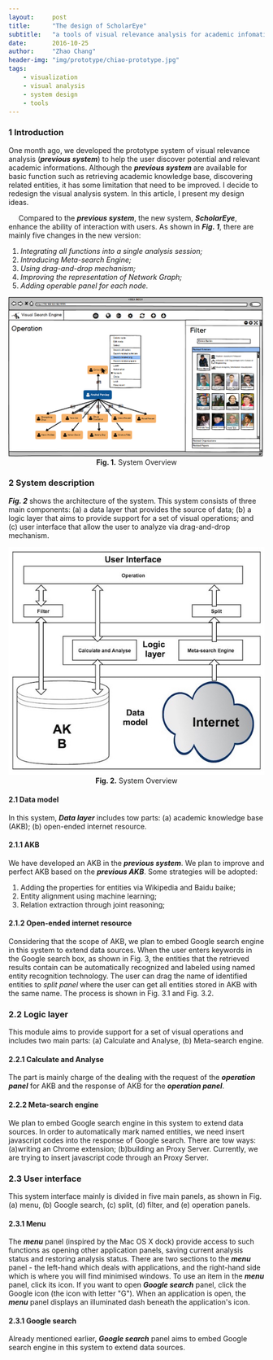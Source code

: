 ```yaml
---
layout:     post
title:      "The design of ScholarEye"
subtitle:   "a tools of visual relevance analysis for academic infomation"
date:       2016-10-25
author:     "Zhao Chang"
header-img: "img/prototype/chiao-prototype.jpg"
tags:
    - visualization
    - visual analysis
    - system design
    - tools
---
```

### 1 Introduction
One month ago, we developed the prototype system of visual relevance analysis (***previous system***) to help the user discover potential and relevant academic informations. Although the ***previous system*** are available for basic function such as retrieving academic knowledge base, discovering related entities, it has some <a>limitation</a> that need to be improved. I decide to redesign the visual analysis system. In this article, I present my design ideas.

&nbsp;&nbsp;&nbsp;&nbsp; Compared to the ***previous system***, the new system, ***ScholarEye***, enhance the ability of interaction with users. As shown in ***Fig. 1***, there are mainly five changes in the new version:

1.    *Integrating all functions into a single analysis session;*
2.    *Introducing Meta-search Engine;*
3.    *Using drag-and-drop mechanism;*
4.    *Improving the representation of Network Graph;*
5.    *Adding operable panel for each node.*


<img src='/img/scholareye/17.png'/>
<center><b>Fig. 1.</b>  System Overview</center>

### 2 System description
***Fig. 2*** shows the architecture of the system. This system consists of three main components: (a) a data layer that provides the source of data; (b) a logic layer that aims to provide support for a set of visual operations; and (c) user interface that allow the user to analyze via drag-and-drop mechanism.

<a href="/img/scholareye/sys-arch.png" target="\_blank" title="Click to see the big picture ">
<img src='/img/scholareye/sys-arch.png'/>
</a>
<center><b>Fig. 2.</b> System Overview</center>

#### 2.1 Data model
In this system, ***Data layer*** includes tow parts: (a) academic knowledge base (AKB); (b) open-ended internet resource.

#### 2.1.1 AKB
We have developed an AKB in the ***previous system***. We plan to improve and perfect AKB based on the ***previous AKB***. Some strategies will be adopted:

1.    Adding the properties for entities via Wikipedia and Baidu baike;
2.    Entity alignment using machine learning;
3.    Relation extraction through joint reasoning;

#### 2.1.2 Open-ended internet resource
Considering that the scope of AKB, we plan to embed Google search engine in this system to extend data sources. When the user enters keywords in the Google search box, as shown in Fig. 3, the entities that the retrieved results contain can be automatically recognized and labeled using named entity recognition technology. The user can drag the name of identified entities to *split panel* where the user can get all entities stored in AKB with the same name. The process is shown in Fig. 3.1 and Fig. 3.2.

### 2.2 Logic layer
This module aims to provide support for a set of visual operations and includes two main parts: (a) Calculate and Analyse, (b) Meta-search engine.  

#### 2.2.1 Calculate and Analyse
The part is mainly charge of the dealing with the request of the ***operation panel*** for AKB and the response of AKB for the ***operation panel***.

#### 2.2.2 Meta-search engine
We plan to embed Google search engine in this system to extend data sources. In order to automatically mark named entities, we need insert javascript codes into the response of Google search. There are tow ways: (a)writing an Chrome extension; (b)building an Proxy Server. Currently, we are trying to insert javascript code through an Proxy Server.

### 2.3 User interface
This system interface mainly is divided in five main panels, as shown in Fig.  (a) menu, (b) Google search, (c) split, (d) filter, and (e) operation panels.


#### 2.3.1 Menu
The ***menu*** panel (inspired by the Mac OS X dock) provide access to such functions as  opening other application panels, saving current analysis status and restoring analysis status. There are two sections to the ***menu*** panel - the left-hand which deals with applications, and the right-hand side which is where you will find minimised windows. To use an item in the ***menu*** panel, click its icon. If you want to open ***Google search*** panel, click the Google icon (the icon with  letter "G"). When an application is open, the ***menu*** panel displays an illuminated dash beneath the application's icon.

#### 2.3.1 Google search
Already mentioned earlier, ***Google search*** panel aims to embed Google search engine in this system to extend data sources. 
